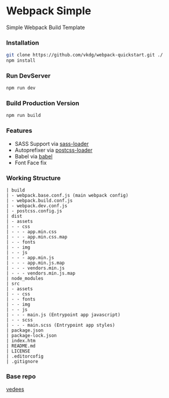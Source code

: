 # Webpack Simple
Simple Webpack Build Template

### Installation 
``` bash
git clone https://github.com/vkdg/webpack-quickstart.git ./
npm install
```

### Run DevServer
``` bash
npm run dev
```

### Build Production Version
``` bash
npm run build
```

### Features
* SASS Support via [sass-loader](https://github.com/jtangelder/sass-loader)
* Autoprefixer via [postcss-loader](https://github.com/postcss/postcss-loader)
* Babel via [babel](https://babeljs.io)
* Font Face fix


### Working Structure
```
| build
| - webpack.base.conf.js (main webpack config)
| - webpack.build.conf.js
| - webpack.dev.conf.js
| - postcss.config.js
| dist
| - assets
| - - css
| - - - app.min.css
| - - - app.min.css.map
| - - fonts
| - - img
| - - js
| - - - app.min.js
| - - - app.min.js.map
| - - - vendors.min.js
| - - - vendors.min.js.map
| node_modules
| src
| - assets
| - - css
| - - fonts
| - - img
| - - js
| - - - main.js (Entrypoint app javascript)
| - - scss
| - - - main.scss (Entrypoint app styles)
| package.json
| package-lock.json
| index.htm
| README.md
| LICENSE
| .editorcofig
| .gitignore
```

### Base repo
[vedees](https://github.com/vedees/webpack-template)
